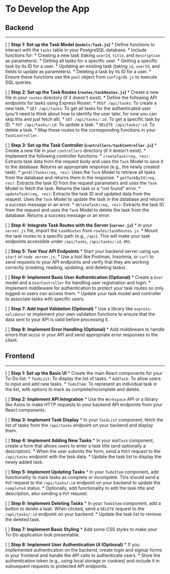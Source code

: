 # To Develop the App

## Backend
-------------
[ ] **Step 1: Set up the Task Model (`models/Task.js`)**
    * Define functions to interact with the `tasks` table in your PostgreSQL database.
    * Include functions for:
        * Creating a new task (taking `userId`, `title`, and `description` as parameters).
        * Getting all tasks for a specific user.
        * Getting a specific task by its ID for a user.
        * Updating an existing task (taking `id`, `userId`, and fields to update as parameters).
        * Deleting a task by its ID for a user.
    * Ensure these functions use the `pool` object from `config/db.js` to execute SQL queries.

[ ] **Step 2: Set up the Task Routes (`routes/taskRoutes.js`)**
    * Create a new file in your `routes` directory (if it doesn't exist).
    * Define the following API endpoints for tasks using Express Router:
        * `POST /api/tasks`: To create a new task.
        * `GET /api/tasks`: To get all tasks for the authenticated user (you'll need to think about how to identify the user later, for now you can skip this and just fetch all).
        * `GET /api/tasks/:id`: To get a specific task by ID.
        * `PUT /api/tasks/:id`: To update a task.
        * `DELETE /api/tasks/:id`: To delete a task.
    * Map these routes to the corresponding functions in your `TaskController`.

[ ] **Step 3: Set up the Task Controller (`controllers/taskController.js`)**
    * Create a new file in your `controllers` directory (if it doesn't exist).
    * Implement the following controller functions:
        * `createTask(req, res)`: Extracts task data from the request body and uses the `Task` Model to save it to the database. Returns an appropriate response (e.g., the newly created task).
        * `getAllTasks(req, res)`: Uses the `Task` Model to retrieve all tasks from the database and returns them in the response.
        * `getTaskById(req, res)`: Extracts the task ID from the request parameters and uses the `Task` Model to fetch the task. Returns the task or a "not found" error.
        * `updateTask(req, res)`: Extracts the task ID and updated data from the request. Uses the `Task` Model to update the task in the database and returns a success message or an error.
        * `deleteTask(req, res)`: Extracts the task ID from the request and uses the `Task` Model to delete the task from the database. Returns a success message or an error.

[ ] **Step 4: Integrate Task Routes with the Server (`server.js`)**
    * In your `server.js` file, import the `taskRoutes` from `routes/taskRoutes.js`.
    * Mount the task routes to a specific path (e.g., `/api`). This will make your task endpoints accessible under `/api/tasks`, `/api/tasks/:id`, etc.

[ ] **Step 5: Test Your API Endpoints**
    * Start your backend server using `npm start` or `node server.js`.
    * Use a tool like Postman, Insomnia, or `curl` to send requests to your API endpoints and verify that they are working correctly (creating, reading, updating, and deleting tasks).

[ ] **Step 6: Implement Basic User Authentication (Optional)**
    * Create a `User` model and a `UserController` for handling user registration and login.
    * Implement middleware for authentication to protect your task routes so only logged-in users can access them.
    * Update your task model and controller to associate tasks with specific users.

[ ] **Step 7: Add Input Validation (Optional)**
    * Use a library like `express-validator` or implement your own validation functions to ensure that the data sent to your API is valid before processing it.

[ ] **Step 8: Implement Error Handling (Optional)**
    * Add middleware to handle errors that occur in your API and send appropriate error responses to the client.

## Frontend
--------------
[ ] **Step 1: Set up the Basic UI**
    * Create the main React components for your To-Do list:
        * `TaskList`: To display the list of tasks.
        * `AddTask`: To allow users to input and add new tasks.
        * `TodoItem`: To represent an individual task in the list, with options to mark as complete/incomplete and delete.

[ ] **Step 2: Implement API Integration**
    * Use the `Workspace` API or a library like Axios to make HTTP requests to your backend API endpoints from your React components.

[ ] **Step 3: Implement Task Display**
    * In your `TaskList` component, fetch the list of tasks from the `/api/tasks` endpoint on your backend and display them.

[ ] **Step 4: Implement Adding New Tasks**
    * In your `AddTask` component, create a form that allows users to enter a task title (and optionally a description).
    * When the user submits the form, send a `POST` request to the `/api/tasks` endpoint with the task data.
    * Update the task list to display the newly added task.

[ ] **Step 5: Implement Updating Tasks**
    * In your `TodoItem` component, add functionality to mark tasks as complete or incomplete. This should send a `PUT` request to the `/api/tasks/:id` endpoint on your backend to update the `completed` status.
    * Optionally, add functionality to edit the task title and description, also sending a `PUT` request.

[ ] **Step 6: Implement Deleting Tasks**
    * In your `TodoItem` component, add a button to delete a task. When clicked, send a `DELETE` request to the `/api/tasks/:id` endpoint on your backend.
    * Update the task list to remove the deleted task.

[ ] **Step 7: Implement Basic Styling**
    * Add some CSS styles to make your To-Do application look presentable.

[ ] **Step 8: Implement User Authentication UI (Optional)**
    * If you implemented authentication on the backend, create login and signup forms in your frontend and handle the API calls to authenticate users.
    * Store the authentication token (e.g., using local storage or cookies) and include it in subsequent requests to protected API endpoints.